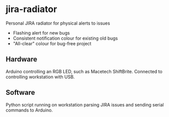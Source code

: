 jira-radiator
=============

Personal JIRA radiator for physical alerts to issues

- Flashing alert for new bugs
- Consistent notification colour for existing old bugs
- "All-clear" colour for bug-free project

Hardware
------------
Arduino controlling an RGB LED, such as Macetech ShiftBrite.
Connected to controlling workstation with USB.

Software
------------
Python script running on workstation parsing JIRA issues and sending serial commands to Arduino.
